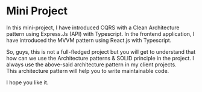 # Mini Project

In this mini-project, I have introduced CQRS with a Clean Architecture pattern using Express.Js (API) with Typescript. In the frontend application, I have introduced the MVVM pattern using React.js with Typescript.

So, guys, this is not a full-fledged project but you will get to understand that how can we use the Architecture patterns & SOLID principle in the project. 
I always use the above-said architecture pattern in my client projects. This architecture pattern will help you to write maintainable code.

I hope you like it.

